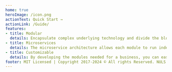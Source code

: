 ```yaml
---
home: true
heroImage: /icon.png
actionText: Quick Start →
actionLink: /Guide/
features:
- title: Modular
  details: Encapsulate complex underlying technology and divide the blockchain system into completely independent modules
- title: Microservices
  details: The microservice architecture allows each module to run independently, and developers can use different languages to develop modules and add them to the blockchain network
- title: Customizable
  details: By developing the modules needed for a business, you can easily build an application blockchain
footer: MIT Licensed | Copyright 2017-2024 © All rights Reserved. NULS
---
```


